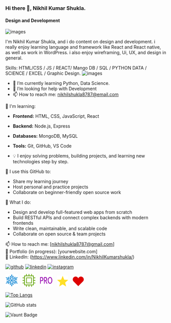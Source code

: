 ### Hi there 👋, Nikhil Kumar Shukla.
#### Design and Development 

![images](https://github.com/user-attachments/assets/8a818efa-d3c6-490a-84fd-f80dc6d74b65)

I'm Nikhil Kumar Shukla, and i do content on design and development. i really enjoy learning language and framework like React and React native, as well as work in WordPress. i also enjoy wireframing, Ui, UX, and design in general.

Skills: HTML/CSS / JS /  REACT/ Mango DB / SQL / PYTHON DATA / SCIENCE / EXCEL / Graphic Design. 
![images](https://github.com/user-attachments/assets/770a045c-f1a0-493c-bdb1-f361feece2bb)

- 🌱 I’m currently learning Python, Data Science. 
- 🤔 I’m looking for help with Development 
- 📫 How to reach me: nikhilshukla8787@email.com

🌱 I'm learning:
- **Frontend:** HTML, CSS, JavaScript, React
- **Backend:** Node.js, Express
- **Databases:** MongoDB, MySQL
- **Tools:** Git, GitHub, VS Code

- 💡 I enjoy solving problems, building projects, and learning new technologies step by step.

📁 I use this GitHub to:
- Share my learning journey
- Host personal and practice projects
- Collaborate on beginner-friendly open source work


🚀 What I do:
- Design and develop full-featured web apps from scratch
- Build RESTful APIs and connect complex backends with modern frontends
- Write clean, maintainable, and scalable code
- Collaborate on open source & team projects

📫 How to reach me: [nikhilshukla8787@gmail.com]  
🔗 Portfolio (in progress): [yourwebsite.com]  
🔗 LinkedIn: (https://www.linkedin.com/in/NikhilKumarshukla/)

[<img src='https://cdn.jsdelivr.net/npm/simple-icons@3.0.1/icons/github.svg' alt='github' height='40'>](https://github.com/Nikhil6306)  [<img src='https://cdn.jsdelivr.net/npm/simple-icons@3.0.1/icons/linkedin.svg' alt='linkedin' height='40'>](https://www.linkedin.com/in/NikhilKumarshukla/)  [<img src='https://cdn.jsdelivr.net/npm/simple-icons@3.0.1/icons/instagram.svg' alt='instagram' height='40'>](https://www.instagram.com/nikhilshukla00_/)  

<a href='https://archiveprogram.github.com/'><img src='https://raw.githubusercontent.com/acervenky/animated-github-badges/master/assets/acbadge.gif' width='40' height='40'></a> <a href='https://docs.github.com/en/developers'><img src='https://raw.githubusercontent.com/acervenky/animated-github-badges/master/assets/devbadge.gif' width='40' height='40'></a> <a href='https://github.com/pricing'><img src='https://raw.githubusercontent.com/acervenky/animated-github-badges/master/assets/pro.gif' width='40' height='40'></a> <a href='https://stars.github.com/'><img src='https://raw.githubusercontent.com/acervenky/animated-github-badges/master/assets/starbadge.gif' width='35' height='35'></a> <a href='https://docs.github.com/en/github/supporting-the-open-source-community-with-github-sponsors'><img src='https://raw.githubusercontent.com/acervenky/animated-github-badges/master/assets/sponsorbadge.gif' width='35' height='35'></a> 

[![Top Langs](https://github-readme-stats.vercel.app/api/top-langs/?username=Nikhil6306)](https://github.com/anuraghazra/github-readme-stats)

![GitHub stats](https://github-readme-stats.vercel.app/api?username=Nikhil6306&show_icons=true&count_private=true)  

![Vaunt Badge](https://api.vaunt.dev/v1/github/entities/Nikhil6306/contributions?format=svg&private=true)  



